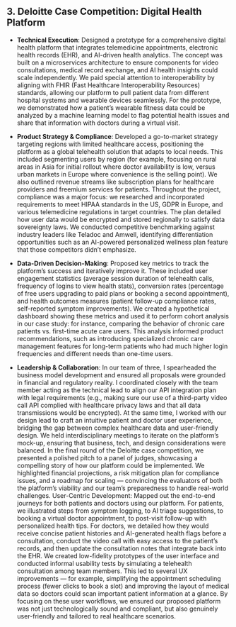 ## 3. Deloitte Case Competition: Digital Health Platform

- **Technical Execution**: Designed a prototype for a comprehensive digital health platform that integrates telemedicine appointments, electronic health records (EHR), and AI-driven health analytics. The concept was built on a microservices architecture to ensure components for video consultations, medical record exchange, and AI health insights could scale independently. We paid special attention to interoperability by aligning with FHIR (Fast Healthcare Interoperability Resources) standards, allowing our platform to pull patient data from different hospital systems and wearable devices seamlessly. For the prototype, we demonstrated how a patient’s wearable fitness data could be analyzed by a machine learning model to flag potential health issues and share that information with doctors during a virtual visit.

- **Product Strategy & Compliance**: Developed a go-to-market strategy targeting regions with limited healthcare access, positioning the platform as a global telehealth solution that adapts to local needs. This included segmenting users by region (for example, focusing on rural areas in Asia for initial rollout where doctor availability is low, versus urban markets in Europe where convenience is the selling point). We also outlined revenue streams like subscription plans for healthcare providers and freemium services for patients. Throughout the project, compliance was a major focus: we researched and incorporated requirements to meet HIPAA standards in the US, GDPR in Europe, and various telemedicine regulations in target countries. The plan detailed how user data would be encrypted and stored regionally to satisfy data sovereignty laws. We conducted competitive benchmarking against industry leaders like Teladoc and Amwell, identifying differentiation opportunities such as an AI-powered personalized wellness plan feature that those competitors didn’t emphasize.

- **Data-Driven Decision-Making**: Proposed key metrics to track the platform’s success and iteratively improve it. These included user engagement statistics (average session duration of telehealth calls, frequency of logins to view health stats), conversion rates (percentage of free users upgrading to paid plans or booking a second appointment), and health outcomes measures (patient follow-up compliance rates, self-reported symptom improvements). We created a hypothetical dashboard showing these metrics and used it to perform cohort analysis in our case study: for instance, comparing the behavior of chronic care patients vs. first-time acute care users. This analysis informed product recommendations, such as introducing specialized chronic care management features for long-term patients who had much higher login frequencies and different needs than one-time users.

- **Leadership & Collaboration**: In our team of three, I spearheaded the business model development and ensured all proposals were grounded in financial and regulatory reality. I coordinated closely with the team member acting as the technical lead to align our API integration plan with legal requirements (e.g., making sure our use of a third-party video call API complied with healthcare privacy laws and that all data transmissions would be encrypted). At the same time, I worked with our design lead to craft an intuitive patient and doctor user experience, bridging the gap between complex healthcare data and user-friendly design. We held interdisciplinary meetings to iterate on the platform’s mock-up, ensuring that business, tech, and design considerations were balanced. In the final round of the Deloitte case competition, we presented a polished pitch to a panel of judges, showcasing a compelling story of how our platform could be implemented. We highlighted financial projections, a risk mitigation plan for compliance issues, and a roadmap for scaling — convincing the evaluators of both the platform’s viability and our team’s preparedness to handle real-world challenges.
User-Centric Development: Mapped out the end-to-end journeys for both patients and doctors using our platform. For patients, we illustrated steps from symptom logging, to AI triage suggestions, to booking a virtual doctor appointment, to post-visit follow-up with personalized health tips. For doctors, we detailed how they would receive concise patient histories and AI-generated health flags before a consultation, conduct the video call with easy access to the patient’s records, and then update the consultation notes that integrate back into the EHR. We created low-fidelity prototypes of the user interface and conducted informal usability tests by simulating a telehealth consultation among team members. This led to several UX improvements — for example, simplifying the appointment scheduling process (fewer clicks to book a slot) and improving the layout of medical data so doctors could scan important patient information at a glance. By focusing on these user workflows, we ensured our proposed platform was not just technologically sound and compliant, but also genuinely user-friendly and tailored to real healthcare scenarios.
